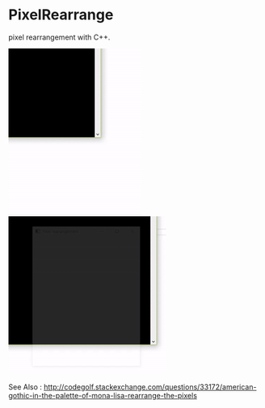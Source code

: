 # PixelRearrange
pixel rearrangement with C++.

![alt tag](https://raw.githubusercontent.com/g34r/PixelRearrange/master/gothic2monalisa.gif)
![alt tag](https://raw.githubusercontent.com/g34r/PixelRearrange/master/starry2gothic.gif)

See Also : http://codegolf.stackexchange.com/questions/33172/american-gothic-in-the-palette-of-mona-lisa-rearrange-the-pixels
